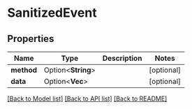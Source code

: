 # SanitizedEvent

## Properties

Name | Type | Description | Notes
------------ | ------------- | ------------- | -------------
**method** | Option<**String**> |  | [optional]
**data** | Option<**Vec<String>**> |  | [optional]

[[Back to Model list]](../README.md#documentation-for-models) [[Back to API list]](../README.md#documentation-for-api-endpoints) [[Back to README]](../README.md)


